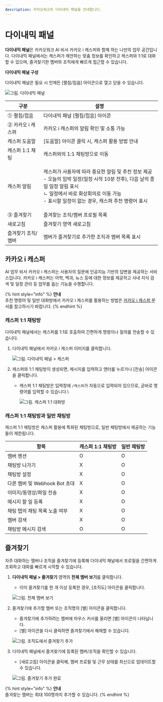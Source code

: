 ```yaml
---
description: 카카오워크의 다이내믹 패널을 안내합니다.
---
```


# 다이내믹 패널

**다이내믹 패널**은 카카오워크 AI 비서 카카오 i 캐스퍼와 함께 하는 나만의 업무 공간입니다. 다이내믹 패널에서는 캐스퍼가 제안하는 맞춤 정보를 확인하고 캐스퍼와 1:1로 대화할 수 있으며, 즐겨찾기한 멤버와 조직에게 빠르게 접근할 수 있습니다.

**다이내믹 패널 구성**

다이내믹 패널은 필요 시 언제든 \[펼침/접음] 아이콘으로 열고 닫을 수 있습니다.

![그림. 다이내믹 패널](https://t1.kakaocdn.net/service\_kep\_docpublish/Figma/kakao%20work%20%EC%82%AC%EC%9A%A9%EC%9E%90/%EA%B7%B8%EB%A6%BC.%20%EB%8B%A4%EC%9D%B4%EB%82%98%EB%AF%B9%20%ED%8C%A8%EB%84%90%20\(2\).png)

| 구분             | 설명                                                                                                                                                  |
| -------------- | --------------------------------------------------------------------------------------------------------------------------------------------------- |
| ⓵ 펼침/접음        | 다이내믹 패널 \[펼침/접음] 아이콘                                                                                                                                |
| ⓶ 카카오 i 캐스퍼    | 카카오 i 캐스퍼의 알림 확인 및 소통 가능                                                                                                                            |
|     캐스퍼 도움말    | \[도움말] 아이콘 클릭 시, 캐스퍼 활용 방법 안내                                                                                                                       |
|     캐스퍼 1:1 채팅 | 캐스퍼와의 1:1 채팅방으로 이동                                                                                                                                  |
|     캐스퍼 알림     | <p>캐스퍼가 사용자에 따라 중요한 알림 및 추천 정보 제공<br>- 오늘의 임박 일정(일정 시작 10분 전후), 다음 날의 종일 일정 알림 표시<br>   ㄴ 일정에서 바로 화상회의로 이동 가능<br>- 표시할 일정이 없는 경우, 캐스퍼 추천 명령어 표시</p> |
| ⓷ 즐겨찾기         | 즐겨찾는 조직/멤버 프로필 목록                                                                                                                                   |
|     새로고침       | 즐겨찾기 영역 새로고침                                                                                                                                        |
|     즐겨찾기 조직/멤버 | 멤버가 즐겨찾기로 추가한 조직과 멤버 목록 표시                                                                                                                          |

## 카카오 i 캐스퍼

AI 업무 비서 카카오 i 캐스퍼는 사용자의 질문에 인공지능 기반의 답변을 제공하는 서비스입니다. 카카오 i 캐스퍼는 어학, 백과, 뉴스 등에 대한 정보를 제공하고 사내 지식 검색 및 일정 관리 등 업무를 돕는 기능을 수행합니다.

{% hint style="info" %}
**안내**\
추천 명령어 및 일반 대화방에서 카카오 i 캐스퍼를 활용하는 방법은 [카카오 i 캐스퍼](https://kakaowork.oopy.io/user/kasper)[ ](kasper.md)문서를 참고하시기 바랍니다.
{% endhint %}

### 캐스퍼 1:1 채팅방

다이내믹 패널에서는 캐스퍼를 1:1로 호출하여 간편하게 명령이나 질의를 전송할 수 있습니다.

1.  다이내믹 패널에서 카카오 i 캐스퍼 이미지를 클릭합니다.

    ![그림. 다이내믹 패널 > 캐스퍼](https://t1.kakaocdn.net/service\_kep\_docpublish/Figma/kakao%20work%20%EC%82%AC%EC%9A%A9%EC%9E%90/%EA%B7%B8%EB%A6%BC.%20%EB%8B%A4%EC%9D%B4%EB%82%98%EB%AF%B9%20%ED%8C%A8%EB%84%90%20\_%20%EC%BA%90%EC%8A%A4%ED%8D%BC.png)
2. 캐스퍼와 1:1 채팅방이 생성되면, 메시지를 입력하고 엔터를 누르거나 \[전송] 아이콘을 클릭합니다.
   *   캐스퍼 1:1 채팅방은 입력창에 `/캐스퍼`가 자동으로 입력되어 있으므로, 곧바로 명령어를 입력할 수 있습니다.\


       ![그림. 캐스퍼 1:1 대화방](https://t1.kakaocdn.net/service\_kep\_docpublish/Figma/kakao%20work%20%EC%82%AC%EC%9A%A9%EC%9E%90/%EA%B7%B8%EB%A6%BC.%20%EC%BA%90%EC%8A%A4%ED%8D%BC%201\_1%20%EB%8C%80%ED%99%94%EB%B0%A9.png)

### **캐스퍼 1:1 채팅방과 일반 채팅방**

캐스퍼 1:1 채팅방은 캐스퍼 활용에 특화된 채팅방으로, 일반 채팅방에서 제공하는 기능들이 제한됩니다.

| 항목                     | 캐스퍼 1:1 채팅방 | 일반 채팅방 |
| ---------------------- | ----------- | ------ |
| 멤버 멘션                  | O           | O      |
| 채팅방 나가기                | X           | O      |
| 채팅방 설정                 | X           | O      |
| 다른 멤버 및 Webhook Bot 초대 | X           | O      |
| 이미지/동영상/파일 전송          | X           | O      |
| 메시지 할 일 등록             | X           | O      |
| 채팅 탭의 채팅 목록 노출 여부      | X           | O      |
| 멤버 검색                  | X           | O      |
| 채팅방 메시지 검색             | O           | O      |

## 즐겨찾기

자주 대화하는 멤버나 조직을 즐겨찾기에 등록해 다이내믹 패널에서 프로필을 간편하게 조회하고 대화를 빠르게 시작할 수 있습니다.

1.  **다이내믹 패널 > 즐겨찾기** 영역의 **전체 멤버 보기**를 클릭합니다.

    * 이미 즐겨찾기를 한 개 이상 등록한 경우, \[조직도] 아이콘을 클릭합니다.

    ![그림. 전체 멤버 보기](https://t1.kakaocdn.net/service\_kep\_docpublish/Figma/kakao%20work%20%EC%82%AC%EC%9A%A9%EC%9E%90/%EA%B7%B8%EB%A6%BC.%20%EC%A0%84%EC%B2%B4%20%EB%A9%A4%EB%B2%84%20%EB%B3%B4%EA%B8%B0.png)
2.  즐겨찾기에 추가할 멤버 또는 조직명의 \[별] 아이콘을 클릭합니다.

    * 즐겨찾기에 추가하려는 멤버에 마우스 커서를 올리면 \[별] 아이콘이 나타납니다.
    * \[별] 아이콘을 다시 클릭하면 즐겨찾기에서 해제할 수 있습니다.

    ![그림. 조직도에서 즐겨찾기 추가](https://t1.kakaocdn.net/service\_kep\_docpublish/Figma/kakao%20work%20%EC%82%AC%EC%9A%A9%EC%9E%90/%EA%B7%B8%EB%A6%BC.%20%EC%A1%B0%EC%A7%81%EB%8F%84%EC%97%90%EC%84%9C%20%EC%A6%90%EA%B2%A8%EC%B0%BE%EA%B8%B0%20%EC%B6%94%EA%B0%80.png)
3.  다이내믹 패널에서 즐겨찾기에 등록된 멤버/조직을 확인할 수 있습니다.

    * \[새로고침] 아이콘을 클릭해, 멤버 프로필 및 근무 상태를 최신으로 업데이트할 수 있습니다.

    ![그림. 즐겨찾기 추가 완료](https://t1.kakaocdn.net/service\_kep\_docpublish/Figma/kakao%20work%20%EC%82%AC%EC%9A%A9%EC%9E%90/%EA%B7%B8%EB%A6%BC.%20%EC%A6%90%EA%B2%A8%EC%B0%BE%EA%B8%B0%20%EC%B6%94%EA%B0%80%20%EC%99%84%EB%A3%8C.png)

{% hint style="info" %}
**안내**\
즐겨찾는 멤버는 최대 100명까지 추가할 수 있습니다.
{% endhint %}

